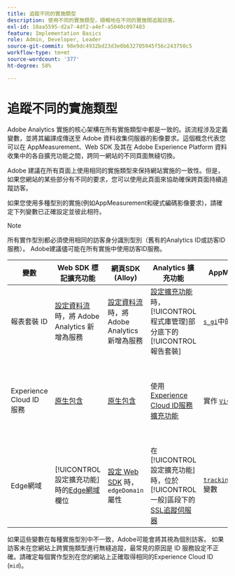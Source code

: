 ```yaml
---
title: 追蹤不同的實施類型
description: 使用不同的實施類型，順暢地在不同的實施間追蹤訪客。
exl-id: 18aa5595-d2a7-4df2-a4ef-a5040c097483
feature: Implementation Basics
role: Admin, Developer, Leader
source-git-commit: 98e9dc4932bd23d3e0b632705945f56c243750c5
workflow-type: tm+mt
source-wordcount: '377'
ht-degree: 58%

---
```


# 追蹤不同的實施類型

Adobe Analytics 實施的核心架構在所有實施類型中都是一致的。該流程涉及定義變數，並將其編譯成傳送至 Adobe 資料收集伺服器的影像要求。這個概念代表您可以在 AppMeasurement、Web SDK 及其在 Adobe Experience Platform 資料收集中的各自擴充功能之間，跨同一網站的不同頁面無縫切換。

Adobe 建議在所有頁面上使用相同的實施類型來保持網站實施的一致性。但是，如果您網站的某些部分有不同的要求，您可以使用此頁面來協助確保跨頁面持續追蹤訪客。

如果您使用多種型別的實施(例如AppMeasurement和硬式編碼影像要求)，請確定下列變數已正確設定並彼此相符。

>[!NOTE]
>
>所有實作型別都必須使用相同的訪客身分識別型別（舊有的Analytics ID或訪客ID服務）。 Adobe建議儘可能在所有實施中使用訪客ID服務。

| 變數 | Web SDK 標記擴充功能 | 網頁SDK (Alloy) | Analytics 擴充功能 | AppMeasurement | 硬式編碼影像要求 |
|---|---|---|---|---|---|
| 報表套裝 ID | [設定資料流](https://experienceleague.adobe.com/zh-hant/docs/experience-platform/datastreams/configure)時，將 Adobe Analytics 新增為服務 | [設定資料流](https://experienceleague.adobe.com/zh-hant/docs/experience-platform/datastreams/configure)時，將 Adobe Analytics 新增為服務 | [設定擴充功能](https://experienceleague.adobe.com/en/docs/experience-platform/tags/extensions/client/analytics/overview)時，[!UICONTROL 程式庫管理]部分底下的[!UICONTROL 報告套裝] | [`s_gi`](../vars/functions/s-gi.md)中的字串引數 | URL `pathname` 的一部分 (`/b/ss/` 之後) |
| Experience Cloud ID 服務 | [原生包含](web-sdk-extension.md) | [原生包含](alloy.md) | 使用[Experience Cloud ID服務擴充功能](analytics-extension.md) | 實作 [`VisitorAPI.js`](appmeasurement.md) | 對ID服務[進行](https://experienceleague.adobe.com/en/docs/id-service/using/implementation/direct-integration)個別呼叫以取得所需的ID，並將`mid`納入查詢字串中 |
| Edge網域 | [!UICONTROL 設定擴充功能]時的[Edge網域](https://experienceleague.adobe.com/zh-hant/docs/experience-platform/tags/extensions/client/web-sdk/web-sdk-extension-configuration)欄位 | [設定 Web SDK](https://experienceleague.adobe.com/en/docs/experience-platform/web-sdk/commands/configure/overview) 時，`edgeDomain` 屬性 | 在[!UICONTROL 設定擴充功能]時，位於[!UICONTROL 一般]區段下的[SSL追蹤伺服器](https://experienceleague.adobe.com/en/docs/experience-platform/tags/extensions/client/analytics/overview) | [`trackingServerSecure`](../vars/config-vars/trackingserversecure.md)變數 | 影像的 `hostname` 請求 URL |

如果這些變數在每種實施型別中不一致，Adobe可能會將其視為個別訪客。 如果訪客未在您網站上跨實施類型進行無縫追蹤，最常見的原因是 ID 服務設定不正確。請確定每個實作型別在您的網站上正確取得相同的Experience Cloud ID (`mid`)。
